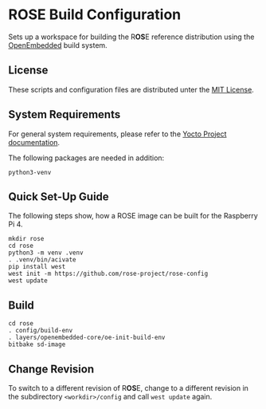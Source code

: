 # R**OS**E Build Configuration

Sets up a workspace for building the R**OS**E reference distribution using the [OpenEmbedded](https://www.openembedded.org) build system. 

## License

These scripts and configuration files are distributed unter the [MIT License](license).

## System Requirements

For general system requirements, please refer to the [Yocto Project documentation](https://docs.yoctoproject.org/ref-manual/system-requirements.html). 

The following packages are needed in addition:
```
python3-venv
```

## Quick Set-Up Guide

The following steps show, how a ROSE image can be built for the Raspberry Pi 4.

```
mkdir rose
cd rose
python3 -m venv .venv
. .venv/bin/acivate
pip install west
west init -m https://github.com/rose-project/rose-config
west update
```

## Build

```
cd rose
. config/build-env
. layers/openembedded-core/oe-init-build-env
bitbake sd-image
```

## Change Revision

To switch to a different revision of R**OS**E, change to a different revision in the subdirectory `<workdir>/config` and call `west update` again.


